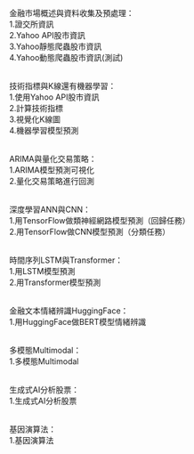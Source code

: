金融市場概述與資料收集及預處理：<br>
1.證交所資訊<br>
2.Yahoo API股市資訊<br>
3.Yahoo靜態爬蟲股市資訊<br>
4.Yahoo動態爬蟲股市資訊(測試)<br><br>

技術指標與K線還有機器學習：<br>
1.使用Yahoo API股市資訊<br>
2.計算技術指標<br>
3.視覺化K線圖<br>
4.機器學習模型預測<br><br>

ARIMA與量化交易策略：<br>
1.ARIMA模型預測可視化<br>
2.量化交易策略進行回測<br><br>

深度學習ANN與CNN：<br>
1.用TensorFlow做類神經網路模型預測（回歸任務）<br>
2.用TensorFlow做CNN模型預測（分類任務）<br><br>

時間序列LSTM與Transformer：<br>
1.用LSTM模型預測<br>
2.用Transformer模型預測<br><br>

金融文本情緒辨識HuggingFace：<br>
1.用HuggingFace做BERT模型情緒辨識<br><br>

多模態Multimodal：<br>
1.多模態Multimodal<br><br>

生成式AI分析股票：<br>
1.生成式AI分析股票<br><br>

基因演算法：<br>
1.基因演算法<br><br>
